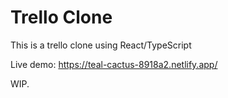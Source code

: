 # Trello Clone
This is a trello clone using React/TypeScript 

Live demo: https://teal-cactus-8918a2.netlify.app/

WIP. 
